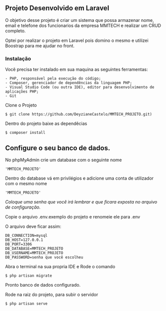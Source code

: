 ## Projeto Desenvolvido em Laravel

O objetivo desse projeto é criar um sistema que possa armazenar nome, email e telefone dos funcionarios da empresa MMTECH e realizar um CRUD completo.

Optei por realizar o projeto em Laravel pois domino o mesmo e utilizei Boostrap para me ajudar no front.

### Instalação
Você precisa ter instalado em sua maquina as seguintes ferramentas:
    
```
- PHP, responsável pela execução do código;
- Composer, gerenciador de dependências da linguagem PHP;
- Visual Studio Code (ou outra IDE), editor para desenvolvimento de aplicações PHP;
- Git
```
    
Clone o Projeto
```
$ git clone https://github.com/DeyzianeCastelo/MMTECH_PROJETO.git)
```

Dentro do projeto baixe as dependêcias
```
$ composer install
```

## Configure o seu banco de dados.

No phpMyAdmin crie um database com o seguinte nome
```
'MMTECH_PROJETO'
```

Dentro do database vá em privilégios e adicione uma conta de utilizador com o mesmo nome
```
'MMTECH_PROJETO'
```

*Coloque uma senha que você irá lembrar e que ficara exposta no arquivo de configuração.*

Copie o arquivo .env.exemplo do projeto e renomeie ele para .env

O arquivo deve ficar assim:

```
DB_CONNECTION=mysql
DB_HOST=127.0.0.1
DB_PORT=3306
DB_DATABASE=MMTECH_PROJETO
DB_USERNAME=MMTECH_PROJETO
DB_PASSWORD=senha que você escolheu
```
Abra o terminal na sua propria IDE e Rode o comando
```
$ php artisan migrate
```

Pronto banco de dados configurado.

Rode na raiz do projeto, para subir o servidor
```
$ php artisan serve
```
